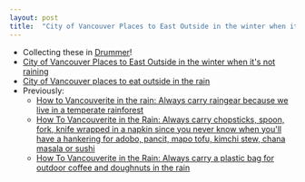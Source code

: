 ```yaml
---
layout: post
title:  "City of Vancouver Places to East Outside in the winter when it's not raining and when it IS raining"
---
```


* Collecting these in [Drummer](http://drummer.scripting.com/)!
* [City of Vancouver Places to East Outside in the winter when it's not raining](http://oldschool.scripting.com/rtanglao/2021/11/22/194155.html?title=cityOfVancouverPlacesToEastOutsideInTheWinterWhenItsNotRaining)
* [City of Vancouver places to eat outside in the rain](http://oldschool.scripting.com/rtanglao/2021/11/21/175754.html?title=cityOfVancouverPlacesToEatOutsideInTheRain)
* Previously:
  * [How to Vancouverite in the rain: Always carry raingear because we live in a temperate rainforest](http://rolandtanglao.com/2021/03/19/p1-how-to-vancouverite-always-carry-raingear/)     
  * [How  To Vancouverite in the Rain: Always carry chopsticks, spoon, fork,  knife wrapped in a napkin since you never know when you'll have a  hankering for adobo, pancit, mapo tofu, kimchi stew, chana masala or  sushi](http://rolandtanglao.com/2021/03/16/p1-how-to-vancouverite-always-carry-chopsticks-spoon-fork-knife-napkin-dining-rain/)
  * [How To Vancouverite in the Rain: Always carry a plastic bag for outdoor coffee and doughnuts in the rain](http://rolandtanglao.com/2021/03/15/p1-how-to-vancouverite-always-carry-a-plastic-bag-for-coffee-and-doughnuts-in-the-rain/)        



